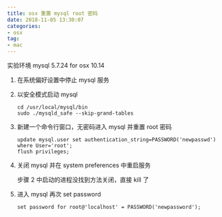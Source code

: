 ```yaml
---
title: osx 重置 mysql root 密码
date: 2018-11-05 13:30:07
categories:
- osx
tag:
- mac
---
```


实验环境 mysql 5.7.24 for osx 10.14

1. 在系统偏好设置中停止 mysql 服务

2. 以安全模式启动 mysql

   ```
   cd /usr/local/mysql/bin
   sudo ./mysqld_safe --skip-grand-tables
   ```

3. 新建一个命令行窗口，无密码进入 mysql 并重置 root 密码

   ```mysql
   update mysql.user set authentication_string=PASSWORD('newpasswd') where User='root';
   flush privileges;
   ```

4. 关闭 mysql 并在 system preferences 中重启服务

   步骤 2 中启动的进程没找到方法关闭，直接 kill 了

5. 进入 mysql 再次 set password

   ```mysql
   set password for root@'localhost' = PASSWORD('newpassword');
   ```


